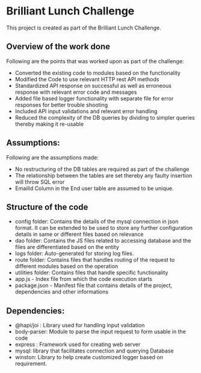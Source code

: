 # Brilliant Lunch Challenge

This project is created as part of the Brilliant Lunch Challenge.

##  Overview of the work done
Following are the points that was worked upon as part of the challenge:

 - Converted the existing code to modules based on the functionality
 - Modified the Code to use relevant HTTP rest API methods
 - Standardized API response on successful as well as erroneous response with relevant error code and messages 
 - Added file based logger functionality with separate file for error responses for better trouble shooting 
 - Included API input validations and relevant error handling
 - Reduced the complexity of the DB queries by dividing to
   simpler queries thereby making it re-usable

## Assumptions:
Following are the assumptions made:

 - No restructuring of the DB tables are required as part of the challenge
 - The relationship between the tables are set thereby any faulty insertion will throw SQL error
 - EmailId Column in the End user table are assumed to be unique.

## Structure of the code

 - config folder: Contains the details of the mysql connection in json format. It can be extended to be used to store any further configuration details in same or different files based on relevance
 - dao folder: Contains the JS files related to accessing database and the files are differentiated based on the entity
 - logs folder: Auto-generated for storing log files.
 - route folder: Contains files that handles routing of the request to different modules based on the operation
 - utilities folder: Contains files that handle specific functionality
 - app.js - Index file from which the code execution starts
 - package.json - Manifest file that contains details of the project, dependencies and other informations

## Dependencies:
 - @hapi/joi : Library used for handling input validation
 - body-parser: Module to parse the input request to form usable in the code
 - express : Framework used for creating web server
 - mysql: library that facilitates connection and querying Database
 - winston: Library to help create customized logger based on requirement.

